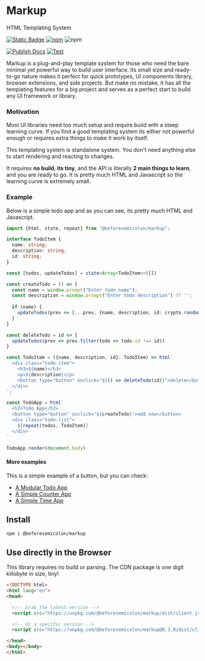 # Markup
HTML Templating System

[![Static Badge](https://img.shields.io/badge/docs-markup.beforesemicolon.com-blue)](https://beforesemicolon.github.io/markup/)
[![npm](https://img.shields.io/npm/v/%40beforesemicolon%2Fmarkup)](https://www.npmjs.com/package/@beforesemicolon/markup)
![npm](https://img.shields.io/npm/l/%40beforesemicolon%2Fmarkup)

[![Publish Docs](https://github.com/beforesemicolon/html/actions/workflows/publish-docs.yml/badge.svg?branch=main)](https://github.com/beforesemicolon/html/actions/workflows/publish-docs.yml)
[![Test](https://github.com/beforesemicolon/html/actions/workflows/test.yml/badge.svg?branch=main)](https://github.com/beforesemicolon/html/actions/workflows/test.yml)

Markup is a plug-and-play template system for those who need the bare minimal yet powerful
way to build user interface. Its small size and ready-to-go nature makes it perfect for quick prototypes, 
UI components library, browser extensions, and side projects. But make no mistake, it has all the templating
features for a big project and serves as a perfect start to build any UI framework or library.

### Motivation
Most UI libraries need too much setup and require build with a steep learning curve. If you find a good templating system
its either not powerful enough or requires extra things to make it work by itself.

This templating system is standalone system. You don't need anything else to start rendering and reacting to changes.

It requires **no build**, **its tiny**, and the API is literally **2 main things to learn**, and you are ready to go. 
It is pretty much HTML and Javascript so the learning curve is extremely small.

### Example
Below is a simple todo app and as you can see, its pretty much HTML and Javascript.

```ts
import {html, state, repeat} from "@beforesemicolon/markup";

interface TodoItem {
  name: string;
  description: string;
  id: string;
}

const [todos, updateTodos] = state<Array<TodoItem>>([])

const createTodo = () => {
  const name = window.prompt("Enter todo name");
  const description = window.prompt("Enter todo description") ?? '';
  
  if (name) {
    updateTodos(prev => [...prev, {name, description, id: crypto.randomUUID()}])
  }
}

const deleteTodo = id => {
  updateTodos(prev => prev.filter(todo => todo.id !== id))
}

const TodoItem = ({name, description, id}: TodoItem) => html`
  <div class="todo-item">
    <h3>${name}</h3>
    <p>${description}</p>
    <button type="button" onclick="${() => deleteTodo(id)}">delete</button>
  </div>
`;

const TodoApp = html`
  <h2>Todo App</h2>
  <button type="button" onclick="${createTodo}">add new</button>
  <div class="todo-list">
    ${repeat(todos, TodoItem)}
  </div>
`

TodoApp.render(document.body)
```

#### More examples

This is a simple example of a button, but you can check:
- [A Modular Todo App](https://stackblitz.com/edit/web-platform-lvonxr?file=app.js)
- [A Simple Counter App](https://stackblitz.com/edit/web-platform-adqrrf?file=app.js)
- [A Simple Time App](https://stackblitz.com/edit/web-platform-bwoxex?file=button.js)

## Install
```
npm i @beforesemicolon/markup
```

## Use directly in the Browser
This library requires no build or parsing. The CDN package is one digit killobyte in size, tiny!

```html
<!DOCTYPE html>
<html lang="en">
<head>

  <!-- Grab the latest version -->
  <script src="https://unpkg.com/@beforesemicolon/markup/dist/client.js"></script>

  <!-- Or a specific version -->
  <script src="https://unpkg.com/@beforesemicolon/markup@0.3.0/dist/client.js"></script>

</head>
<body></body>
</html>

```
